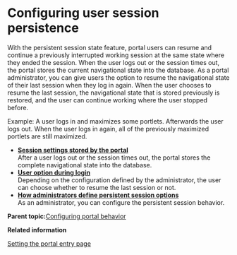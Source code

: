 # Configuring user session persistence 

With the persistent session state feature, portal users can resume and continue a previously interrupted working session at the same state where they ended the session. When the user logs out or the session times out, the portal stores the current navigational state into the database. As a portal administrator, you can give users the option to resume the navigational state of their last session when they log in again. When the user chooses to resume the last session, the navigational state that is stored previously is restored, and the user can continue working where the user stopped before.

Example: A user logs in and maximizes some portlets. Afterwards the user logs out. When the user logs in again, all of the previously maximized portlets are still maximized.

-   **[Session settings stored by the portal ](../admin-system/adcfgpss_set_str_ptl.md)**  
After a user logs out or the session times out, the portal stores the complete navigational state into the database.
-   **[User option during login ](../admin-system/adcfgpss_usr_opt.md)**  
Depending on the configuration defined by the administrator, the user can choose whether to resume the last session or not.
-   **[How administrators define persistent session options ](../admin-system/adcfgpss_adm_define.md)**  
As an administrator, you can configure the persistent session behavior.

**Parent topic:**[Configuring portal behavior ](../admin-system/adptlcfg.md)

**Related information**  


[Setting the portal entry page ](../admin-system/adloginview.md)

